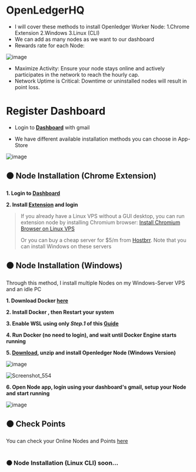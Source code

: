 # OpenLedgerHQ
* I will cover these methods to install Openledger Worker Node: 1.Chrome Extension 2.Windows 3.Linux (CLI)
* We can add as many nodes as we want to our dashboard
* Rewards rate for each Node:

![image](https://github.com/user-attachments/assets/683cd53e-1c8f-4988-8ed1-061fe66c44b8)

* Maximize Activity: Ensure your node stays online and actively participates in the network to reach the hourly cap.
* Network Uptime is Critical: Downtime or uninstalled nodes will result in point loss.

# Register Dashboard
* Login to **[Dashboard](https://testnet.openledger.xyz/?referral_code=bdqbx4mw44)** with gmail

* We have different available installation methods you can choose in App-Store

![image](https://github.com/user-attachments/assets/889218c1-673c-4083-922e-f82e043172c9)

## 🟠 Node Installation (Chrome Extension)
**1. Login to [Dashboard](https://testnet.openledger.xyz/?referral_code=bdqbx4mw44)**

**2. Install [Extension](https://chromewebstore.google.com/detail/openledger-node/ekbbplmjjgoobhdlffmgeokalelnmjjc) and login**

> If you already have a Linux VPS without a GUI desktop, you can run extension node by installing Chromium browser: [Install Chromium Browser on Linux VPS](https://github.com/0xmoei/Install-Linux-Browser)
>
> Or you can buy a cheap server for $5/m from [Hostbrr](https://github.com/0xmoei/Linux_Node_Guide/blob/main/buy-vps.md). Note that you can install Windows on these servers

## 🟠 Node Installation (Windows)
Through this method, I install multiple Nodes on my Windows-Server VPS and an idle PC

**1. Download Docker [here](https://docs.docker.com/desktop/setup/install/windows-install)**

**2. Install Docker , then Restart your system**

**3. Enable WSL using only *Step.1* of this [Guide](https://github.com/0xmoei/Install-Linux-on-Windows?tab=readme-ov-file#step-1-enable-wsl)**

**4. Run Docker (no need to login), and wait until Docker Engine starts running**

**5. [Download](https://testnet.openledger.xyz/app-store), unzip and install Openledger Node (Windows Version)**

![image](https://github.com/user-attachments/assets/b5634cc5-2559-48bc-a443-9347456c3529)

![Screenshot_554](https://github.com/user-attachments/assets/31581094-8854-4b71-994e-a862661f1095)


**6. Open Node app, login using your dashboard's gmail, setup your Node and start running**

![image](https://github.com/user-attachments/assets/39d52676-5a12-4681-b24d-ab746b3f5995)

## 🟠 Check Points
You can check your Online Nodes and Points [here](https://testnet.openledger.xyz/dashboard)

#

### 🟠 Node Installation (Linux CLI) soon...

